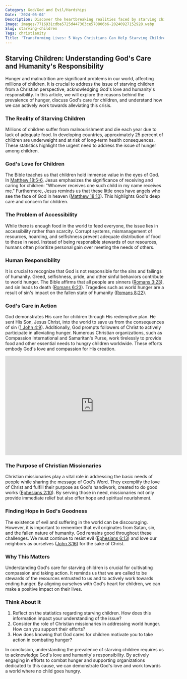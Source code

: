 ```yaml
---
Category: God/God and Evil/Hardships
Date: '2024-05-04'
Description: Discover the heartbreaking realities faced by starving children around the world in this eye-opening article shedding light on hunger crisis.
Image: images/7716931cdba5725d447363ce570806b6-20240927152928.webp
Slug: starving-children
Tags: christianity
Title: 'Transforming Lives: 5 Ways Christians Can Help Starving Children Today'
---
```


## Starving Children: Understanding God's Care and Humanity's Responsibility

Hunger and malnutrition are significant problems in our world, affecting millions of children. It is crucial to address the issue of starving children from a Christian perspective, acknowledging God's love and humanity's responsibility. In this article, we will explore the reasons behind the prevalence of hunger, discuss God's care for children, and understand how we can actively work towards alleviating this crisis.

### The Reality of Starving Children

Millions of children suffer from malnourishment and die each year due to lack of adequate food. In developing countries, approximately 25 percent of children are underweight and at risk of long-term health consequences. These statistics highlight the urgent need to address the issue of hunger among children.

### God's Love for Children

The Bible teaches us that children hold immense value in the eyes of God. In [Matthew 18:5-6](https://www.bibleref.com/Matthew/18/Matthew-18-5.html), Jesus emphasizes the significance of receiving and caring for children: "Whoever receives one such child in my name receives me." Furthermore, Jesus reminds us that these little ones have angels who see the face of God in heaven ([Matthew 18:10](https://www.bibleref.com/Matthew/18/Matthew-18-10.html)). This highlights God's deep care and concern for children.

### The Problem of Accessibility

While there is enough food in the world to feed everyone, the issue lies in accessibility rather than scarcity. Corrupt systems, mismanagement of resources, hoarding, and selfishness prevent adequate distribution of food to those in need. Instead of being responsible stewards of our resources, humans often prioritize personal gain over meeting the needs of others.

### Human Responsibility

It is crucial to recognize that God is not responsible for the sins and failings of humanity. Greed, selfishness, pride, and other sinful behaviors contribute to world hunger. The Bible affirms that all people are sinners ([Romans 3:23](https://www.bibleref.com/Romans/3/Romans-3-23.html)), and sin leads to death ([Romans 6:23](https://www.bibleref.com/Romans/6/Romans-6-23.html)). Tragedies such as world hunger are a result of sin's impact on the fallen state of humanity ([Romans 8:22](https://www.bibleref.com/Romans/8/Romans-8-22.html)).

### God's Care in Action

God demonstrates His care for children through His redemptive plan. He sent His Son, Jesus Christ, into the world to save us from the consequences of sin ([1 John 4:9](https://www.bibleref.com/1-John/4/1-John-4-9.html)). Additionally, God prompts followers of Christ to actively participate in alleviating hunger. Numerous Christian organizations, such as Compassion International and Samaritan's Purse, work tirelessly to provide food and other essential needs to hungry children worldwide. These efforts embody God's love and compassion for His creation.


<iframe width="560" height="315" src="https://www.youtube.com/embed/hit-5AftoT0" frameborder="0" allow="autoplay; encrypted-media" allowfullscreen></iframe>


### The Purpose of Christian Missionaries

Christian missionaries play a vital role in addressing the basic needs of people while sharing the message of God's Word. They exemplify the love of Christ and fulfill their purpose as God's handiwork, created to do good works ([Ephesians 2:10](https://www.bibleref.com/Ephesians/2/Ephesians-2-10.html)). By serving those in need, missionaries not only provide immediate relief but also offer hope and spiritual nourishment.

### Finding Hope in God's Goodness

The existence of evil and suffering in the world can be discouraging. However, it is important to remember that evil originates from Satan, sin, and the fallen nature of humanity. God remains good throughout these challenges. We must continue to resist evil ([Ephesians 6:13](https://www.bibleref.com/Ephesians/6/Ephesians-6-13.html)) and love our neighbors as ourselves ([John 3:16](https://www.bibleref.com/John/3/John-3-16.html)) for the sake of Christ.

### Why This Matters

Understanding God's care for starving children is crucial for cultivating compassion and taking action. It reminds us that we are called to be stewards of the resources entrusted to us and to actively work towards ending hunger. By aligning ourselves with God's heart for children, we can make a positive impact on their lives.

### Think About It

1. Reflect on the statistics regarding starving children. How does this information impact your understanding of the issue?
2. Consider the role of Christian missionaries in addressing world hunger. How can you support their efforts?
3. How does knowing that God cares for children motivate you to take action in combating hunger?

In conclusion, understanding the prevalence of starving children requires us to acknowledge God's love and humanity's responsibility. By actively engaging in efforts to combat hunger and supporting organizations dedicated to this cause, we can demonstrate God's love and work towards a world where no child goes hungry.